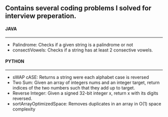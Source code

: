 ## Contains several coding problems I solved for interview preperation.

#### JAVA ####
- - - -
* Palindrome: Checks if a given string is a palindrome or not
* consectiVowels: Checks if a string has at least 2 consective vowels.



 #### PYTHON ####
 - - - -
* sWAP cASE: Returns a string were each alphabet case is reversed
* Two Sum: Given an array of integers nums and an integer target, return indices of the two numbers such that they add up to target.
* Reverse Integer: Given a signed 32-bit integer x, return x with its digits reversed.
* sortArrayOptimizedSpace:  Removes duplicates in an array in O(1) space complexity

